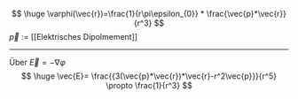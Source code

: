 $$
\huge \varphi(\vec{r})=\frac{1}{r\pi\epsilon_{0}} * \frac{\vec{p}*\vec{r}}{r^3}
$$
$\vec{p}$ := [[Elektrisches Dipolmement]]

---

Über $\vec{E}=-\nabla \varphi$
$$
\huge \vec{E}= \frac{{3(\vec{p}*\vec{r})*\vec{r}-r^2\vec{p}}}{r^5} \propto \frac{1}{r^3}
$$
